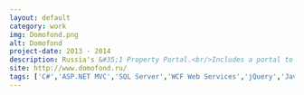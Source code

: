 ```yaml
---
layout: default
category: work
img: Domofond.png
alt: Domofond
project-date: 2013 - 2014
description: Russia's &#35;1 Property Portal.<br/>Includes a portal to display listings for end users, and a backend admin system for agents to manage listings.
site: http://www.domofond.ru/
tags: ['C#','ASP.NET MVC','SQL Server','WCF Web Services','jQuery','JavaScript','Microsoft Azure']
---
```

